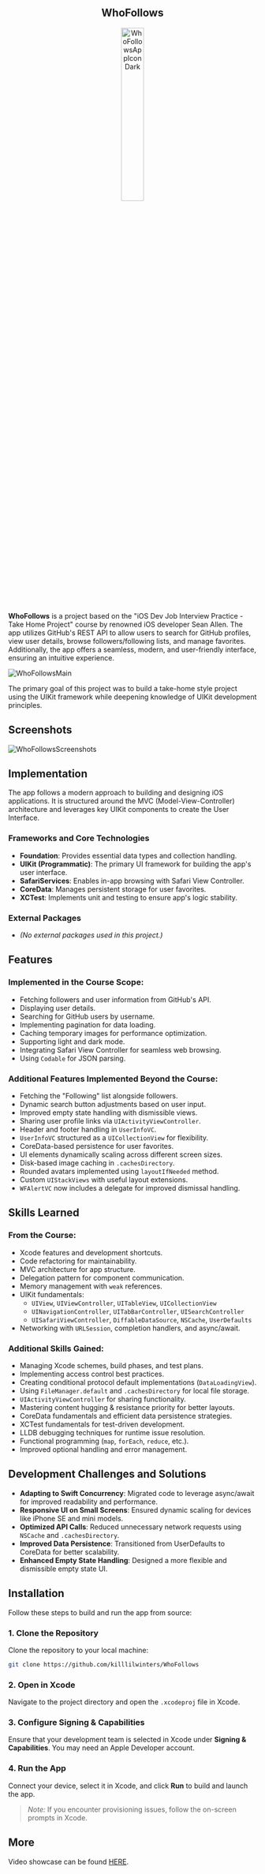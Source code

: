 <h2 align="center">WhoFollows</h2>

<div align="center">
  <img src="https://github.com/user-attachments/assets/8a18786d-27a6-4f64-851f-372022370c48" alt="WhoFollowsAppIconDark" width="30%">
</div>

**WhoFollows** is a project based on the "iOS Dev Job Interview Practice - Take Home Project" course by renowned iOS developer Sean Allen. The app utilizes GitHub's REST API to allow users to search for GitHub profiles, view user details, browse followers/following lists, and manage favorites. Additionally, the app offers a seamless, modern, and user-friendly interface, ensuring an intuitive experience.

![WhoFollowsMain](https://github.com/user-attachments/assets/fa4f91db-65de-41ec-a473-1eecbb33edd2)

The primary goal of this project was to build a take-home style project using the UIKit framework while deepening knowledge of UIKit development principles.

## Screenshots

![WhoFollowsScreenshots](https://github.com/user-attachments/assets/1f12a7bf-2228-4616-98a9-a34208694cf9)


## Implementation

The app follows a modern approach to building and designing iOS applications. It is structured around the MVC (Model-View-Controller) architecture and leverages key UIKit components to create the User Interface.

### Frameworks and Core Technologies

- **Foundation**: Provides essential data types and collection handling.
- **UIKit (Programmatic)**: The primary UI framework for building the app's user interface.
- **SafariServices**: Enables in-app browsing with Safari View Controller.
- **CoreData**: Manages persistent storage for user favorites.
- **XCTest**: Implements unit and  testing to ensure app's logic stability.

### External Packages

- *(No external packages used in this project.)*



## Features

### Implemented in the Course Scope:

- Fetching followers and user information from GitHub's API.
- Displaying user details.
- Searching for GitHub users by username.
- Implementing pagination for data loading.
- Caching temporary images for performance optimization.
- Supporting light and dark mode.
- Integrating Safari View Controller for seamless web browsing.
- Using `Codable` for JSON parsing.

### Additional Features Implemented Beyond the Course:

- Fetching the "Following" list alongside followers.
- Dynamic search button adjustments based on user input.
- Improved empty state handling with dismissible views.
- Sharing user profile links via `UIActivityViewController`.
- Header and footer handling in `UserInfoVC`.
- `UserInfoVC` structured as a `UICollectionView` for flexibility.
- CoreData-based persistence for user favorites.
- UI elements dynamically scaling across different screen sizes.
- Disk-based image caching in `.cachesDirectory`.
- Rounded avatars implemented using `layoutIfNeeded` method.
- Custom `UIStackViews` with useful layout extensions.
- `WFAlertVC` now includes a delegate for improved dismissal handling.


## Skills Learned

### From the Course:

- Xcode features and development shortcuts.
- Code refactoring for maintainability.
- MVC architecture for app structure.
- Delegation pattern for component communication.
- Memory management with `weak` references.
- UIKit fundamentals:
  - `UIView`, `UIViewController`, `UITableView`, `UICollectionView`
  - `UINavigationController`, `UITabBarController`, `UISearchController`
  - `UISafariViewController`, `DiffableDataSource`, `NSCache`, `UserDefaults`
- Networking with `URLSession`, completion handlers, and async/await.

### Additional Skills Gained:

- Managing Xcode schemes, build phases, and test plans.
- Implementing access control best practices.
- Creating conditional protocol default implementations (`DataLoadingView`).
- Using `FileManager.default` and `.cachesDirectory` for local file storage.
- `UIActivityViewController` for sharing functionality.
- Mastering content hugging & resistance priority for better layouts.
- CoreData fundamentals and efficient data persistence strategies.
- XCTest fundamentals for test-driven development.
- LLDB debugging techniques for runtime issue resolution.
- Functional programming (`map`, `forEach`, `reduce`, etc.).
- Improved optional handling and error management.


## Development Challenges and Solutions

- **Adapting to Swift Concurrency**: Migrated code to leverage async/await for improved readability and performance.
- **Responsive UI on Small Screens**: Ensured dynamic scaling for devices like iPhone SE and mini models.
- **Optimized API Calls**: Reduced unnecessary network requests using `NSCache` and `.cachesDirectory`.
- **Improved Data Persistence**: Transitioned from UserDefaults to CoreData for better scalability.
- **Enhanced Empty State Handling**: Designed a more flexible and dismissible empty state UI.


## Installation

Follow these steps to build and run the app from source:

### 1. Clone the Repository

Clone the repository to your local machine:

```sh
git clone https://github.com/killlilwinters/WhoFollows
```

### 2. Open in Xcode

Navigate to the project directory and open the `.xcodeproj` file in Xcode.

### 3. Configure Signing & Capabilities

Ensure that your development team is selected in Xcode under **Signing & Capabilities**. You may need an Apple Developer account.

### 4. Run the App

Connect your device, select it in Xcode, and click **Run** to build and launch the app.

> *Note:* If you encounter provisioning issues, follow the on-screen prompts in Xcode.

## More

Video showcase can be found [HERE](https://youtube.com/shorts/LGBHsIdkYcE).
